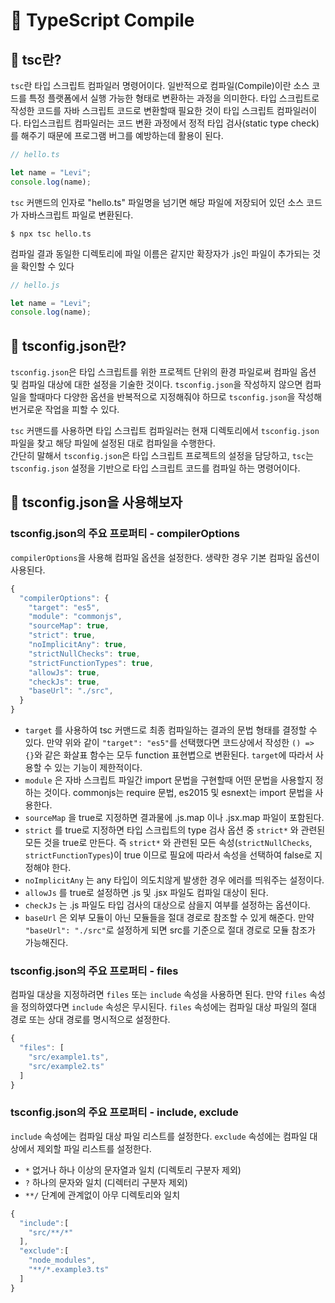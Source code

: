 # 📑 TypeScript Compile

## 🔎 tsc란?

`tsc`란 타입 스크립트 컴파일러 명령어이다. 일반적으로 컴파일(Compile)이란 소스 코드를 특정 플랫폼에서 실행 가능한 형태로
변환하는 과정을 의미한다. 타입 스크립트로 작성한 코드를 자바 스크립트 코드로 변환할때 필요한 것이 타입 스크립트 컴파일러이다.
타입스크립트 컴파일러는 코드 변환 과정에서 정적 타입 검사(static type check)를 해주기 때문에 프로그램 버그를 예방하는데
활용이 된다.

```javascript
// hello.ts

let name = "Levi";
console.log(name);
```

`tsc` 커맨드의 인자로 "hello.ts" 파일명을 넘기면 해당 파일에 저장되어 있던 소스 코드가 자바스크립트 파일로 변환된다.

```
$ npx tsc hello.ts
```

컴파일 결과 동일한 디렉토리에 파일 이름은 같지만 확장자가 .js인 파일이 추가되는 것을 확인할 수 있다

```javascript
// hello.js

let name = "Levi";
console.log(name);
```

## 🔎 tsconfig.json란?

`tsconfig.json`은 타입 스크립트를 위한 프로젝트 단위의 환경 파일로써 컴파일 옵션 및 컴파일 대상에 대한 설정을 기술한 것이다.
`tsconfig.json`을 작성하지 않으면 컴파일을 할때마다 다양한 옵션을 반복적으로 지정해줘야 하므로 `tsconfig.json`을 작성해 번거로운
작업을 피할 수 있다.

`tsc` 커맨드를 사용하면 타입 스크립트 컴파일러는 현재 디렉토리에서 `tsconfig.json` 파일을 찾고 해당 파일에 설정된 대로 컴파일을 수행한다. </br> 간단히 말해서 `tsconfig.json`은 타입 스크립트 프로젝트의 설정을 담당하고, `tsc`는 `tsconfig.json` 설정을 기반으로 타입 스크립트 코드를 컴파일 하는 명령어이다.

## 🔎 tsconfig.json을 사용해보자

### tsconfig.json의 주요 프로퍼티 - compilerOptions

`compilerOptions`을 사용해 컴파일 옵션을 설정한다. 생략한 경우 기본 컴파일 옵션이 사용된다.

```javascript
{
  "compilerOptions": {
    "target": "es5",
    "module": "commonjs",
    "sourceMap": true,
    "strict": true,
    "noImplicitAny": true,
    "strictNullChecks": true,
    "strictFunctionTypes": true,
    "allowJs": true,
    "checkJs": true,
    "baseUrl": "./src",
  }
}
```

- `target` 를 사용하여 tsc 커맨드로 최종 컴파일하는 결과의 문법 형태를 결정할 수 있다. 만약 위와 같이 `"target": "es5"`를 선택했다면 코드상에서 작성한 `() => {}`와 같은 화살표 함수는 모두 function 표현볍으로 변환된다. `target`에 따라서 사용할 수 있는 기능이 제한적이다.
- `module` 은 자바 스크립트 파일간 import 문법을 구현할때 어떤 문법을 사용할지 정하는 것이다. commonjs는 require 문법, es2015 및 esnext는 import 문법을 사용한다.
- `sourceMap` 을 true로 지정하면 결과물에 .js.map 이나 .jsx.map 파일이 포함된다.
- `strict` 를 true로 지정하면 타입 스크립트의 type 검사 옵션 중 `strict*` 와 관련된 모든 것을 true로 만든다. 즉 `strict*` 와 관련된 모든 속성(`strictNullChecks`, `strictFunctionTypes`)이 true 이므로 필요에 따라서 속성을 선택하여 false로 지정해야 한다.
- `noImplicitAny` 는 any 타입이 의도치않게 발생한 경우 에러를 띄워주는 설정이다.
- `allowJs` 를 true로 설정하면 .js 및 .jsx 파일도 컴파일 대상이 된다.
- `checkJs` 는 .js 파일도 타입 검사의 대상으로 삼을지 여부를 설정하는 옵션이다.
- `baseUrl` 은 외부 모듈이 아닌 모듈들을 절대 경로로 참조할 수 있게 해준다. 만약 `"baseUrl": "./src"`로 설정하게 되면 src를 기준으로 절대 경로로 모듈 참조가 가능해진다.

### tsconfig.json의 주요 프로퍼티 - files

컴파일 대상을 지정하려면 `files` 또는 `include` 속성을 사용하면 된다. 만약 `files` 속성을 정의하였다면 `include` 속성은 무시된다.
`files` 속성에는 컴파일 대상 파일의 절대 경로 또는 상대 경로를 명시적으로 설정한다.

```javascript
{
  "files": [
    "src/example1.ts",
    "src/example2.ts"
  ]
}
```

### tsconfig.json의 주요 프로퍼티 - include, exclude

`include` 속성에는 컴파일 대상 파일 리스트를 설정한다. `exclude` 속성에는 컴파일 대상에서 제외할 파일 리스트를 설정한다.

- `*` 없거나 하나 이상의 문자열과 일치 (디렉토리 구분자 제외)
- `?` 하나의 문자와 일치 (디렉터리 구분자 제외)
- `**/` 단계에 관계없이 아무 디렉토리와 일치

```javascript
{
  "include":[
    "src/**/*"
  ],
  "exclude":[
    "node_modules",
    "**/*.example3.ts"
  ]
}
```
